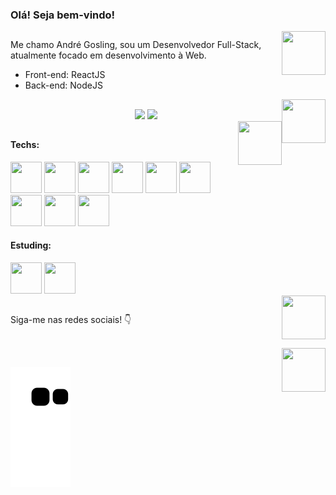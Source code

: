 <div>
  <h3>Olá! Seja bem-vindo!</h3>
<!--   <img align=right width='70' height='70' src="https://cdn.discordapp.com/attachments/901093029241311232/901094568244690944/ablobpopcorn.gif"> -->
    <img align=right width='70' height='70' src="https://cdn.discordapp.com/attachments/901093029241311232/901097598226665492/firewassis.gif">
</div>

##

Me chamo André Gosling, sou um Desenvolvedor Full-Stack, atualmente focado em desenvolvimento à Web.

* Front-end: ReactJS
* Back-end: NodeJS

<div> 
  <img align=right width='70' height='70' src="https://cdn.discordapp.com/attachments/901093029241311232/901100212213395476/engine.gif">
</div>

##

<div align='center'>
  <img height="150em" src="https://github-readme-stats.vercel.app/api?username=andregosling&show_icons=true&theme=dark&include_all_commits=true&count_private=true%22/%3E">
  <img height="150em" src="https://github-readme-stats.vercel.app/api/top-langs/?username=andregosling&layout=compact&langs_count=7&theme=dark">
</div>

<div> 
  <img align=right width='70' height='70' src="https://cdn.discordapp.com/attachments/901093029241311232/901116392651243580/v_verified_blue.gif">
</div>

##

<div> 
  <h4>Techs:</h4>
  <img width='50' height='50' src="https://cdn.jsdelivr.net/gh/devicons/devicon/icons/html5/html5-original.svg" />
  <img width='50' height='50' src="https://cdn.jsdelivr.net/gh/devicons/devicon/icons/css3/css3-original.svg" />
  <img width='50' height='50' src="https://cdn.jsdelivr.net/gh/devicons/devicon/icons/javascript/javascript-original.svg" />
  <img width='50' height='50' src="https://cdn.jsdelivr.net/gh/devicons/devicon/icons/lua/lua-original-wordmark.svg" />
  <img width='50' height='50' src="https://cdn.jsdelivr.net/gh/devicons/devicon/icons/react/react-original.svg" />
  <img width='50' height='50' src="https://cdn.jsdelivr.net/gh/devicons/devicon/icons/nodejs/nodejs-original.svg" />
  <img width='50' height='50' src="https://cdn.jsdelivr.net/gh/devicons/devicon/icons/jquery/jquery-plain-wordmark.svg" />
  <img width='50' height='50' src="https://cdn.jsdelivr.net/gh/devicons/devicon/icons/mysql/mysql-original-wordmark.svg" />
  <img width='50' height='50' src="https://cdn.jsdelivr.net/gh/devicons/devicon/icons/sass/sass-original.svg" />
  <h4>Estuding:</h4>
  <img width='50' height='50' src="https://cdn.jsdelivr.net/gh/devicons/devicon/icons/typescript/typescript-original.svg" />
  <img width='50' height='50' src="https://cdn.jsdelivr.net/gh/devicons/devicon/icons/xd/xd-plain.svg" />
</div>

<div> 
  <img align=right width='70' height='70' src="https://cdn.discordapp.com/attachments/901093029241311232/901097344198668288/b_instagram.gif">
</div>

##
    
<div align='left'> 
   <p>Siga-me nas redes sociais! 👇</p>
   <a href="https://www.instagram.com/andregosling_/" target="_blank"><img src="https://img.shields.io/badge/Instagram-E4405F?style=for-the-badge&logo=instagram&logoColor=white" alt="" /></a>
   <a href="https://open.spotify.com/user/7oojis7jp584qlloaeag0g64m?si=2afe86d01e71418e" target="_blank"><img src="https://img.shields.io/badge/Spotify-1ED760?&style=for-the-badge&logo=spotify&logoColor=white" alt="" /></a>
   <a href="mailto:goslingdbusiness@gmail.com" target="_blank"><img src="https://img.shields.io/badge/Gmail-D14836?style=for-the-badge&logo=gmail&logoColor=white" alt="" /></a>
   <a href="https://www.google.com/search?client=opera-gx&q=Gosling%230001.+If+is+unavailable%2C+u+can+try+use+my+ID+to+find-me%3A+<%40!330011632988323843>+(330011632988323843)&sourceid=opera&ie=UTF-8&oe=UTF-8" target="_blank"><img src="https://img.shields.io/badge/Discord-7289DA?style=for-the-badge&logo=discord&logoColor=white" alt="" /></a>
<!--   https://dev.to/envoy_/150-badges-for-github-pnk -->
</div>

<div> 
<!--   <img align=right width='70' height='70' src="https://cdn.discordapp.com/attachments/901093029241311232/901099622641074207/Goos.gif"> -->
  <img align=right width='70' height='70' src="https://cdn.discordapp.com/emojis/882345140973367366.gif?size=4096">
</div>

##
  
![Snake animation](https://github.com/andregosling/andregosling/blob/output/github-contribution-grid-snake.svg)
